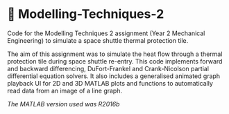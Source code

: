 # 🚀 Modelling-Techniques-2

Code for the Modelling Techniques 2 assignment (Year 2 Mechanical Engineering) to simulate a space shuttle thermal protection tile.

The aim of this assignment was to simulate the heat flow through a thermal protection tile during space shuttle re-entry. This code implements forward and backward differencing, DuFort-Frankel and Crank-Nicolson partial differential equation solvers. It also includes a generalised animated graph playback UI for 2D and 3D MATLAB plots and functions to automatically read data from an image of a line graph.

_The MATLAB version used was R2016b_

